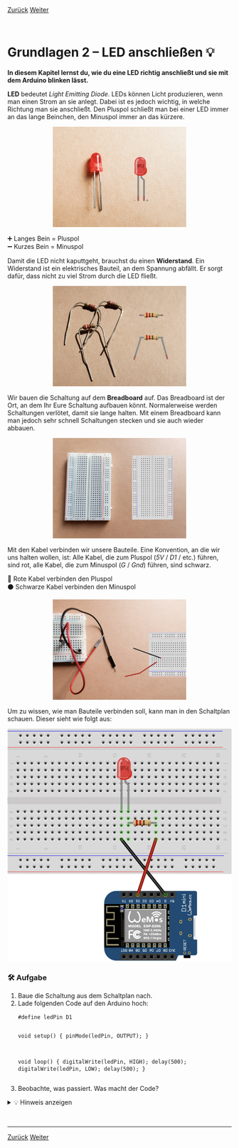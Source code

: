 <link rel="stylesheet" href="assets/css/custom.css?v=2">

<div class="nav-container">
  <a href="Grundlagen1" class="button">Zurück</a>
  <a href="Grundlagen3" class="button">Weiter</a>
</div>

<p class="spacing-1">&nbsp;</p>

# Grundlagen 2 – LED anschließen 💡

**In diesem Kapitel lernst du, wie du eine LED richtig anschließt und sie mit dem Arduino blinken lässt.**

**LED** bedeutet *Light Emitting Diode*. LEDs können Licht produzieren, wenn man einen Strom an sie anlegt. Dabei ist es jedoch wichtig, in welche Richtung man sie anschließt. Den Pluspol schließt man bei einer LED immer an das lange Beinchen, den Minuspol immer an das kürzere.

<p align="center">
  <img src="img/LED_plus_minus.jpg" width="300" class="rounded" alt="LED.">
</p>

<div class="merkbox">
➕ Langes Bein = Pluspol <br>
➖ Kurzes Bein = Minuspol
</div>

Damit die LED nicht kaputtgeht, brauchst du einen **Widerstand**. Ein Widerstand ist ein elektrisches Bauteil, an dem Spannung abfällt. Er sorgt dafür, dass nicht zu viel Strom durch die LED fließt.

<p align="center">
  <img src="img/widerstand.jpg" width="300" class="rounded" alt="Widerstand.">
</p>

Wir bauen die Schaltung auf dem **Breadboard** auf. Das Breadboard ist der Ort, an dem Ihr Eure Schaltung aufbauen könnt. Normalerweise werden Schaltungen verlötet, damit sie lange halten. Mit einem Breadboard kann man jedoch sehr schnell Schaltungen stecken und sie auch wieder abbauen.

<p align="center">
  <img src="img/breadboard.jpg" width="300" class="rounded" alt="Breadboard.">
</p>

Mit den Kabel verbinden wir unsere Bauteile. Eine Konvention, an die wir uns halten wollen, ist: Alle Kabel, die zum Pluspol (*5V* / *D1* / etc.) führen, sind rot, alle Kabel, die zum Minuspol (*G* / *Gnd*) führen, sind schwarz.

<div class="merkbox">
🔴 Rote Kabel verbinden den Pluspol  <br>
⚫ Schwarze Kabel verbinden den Minuspol
</div>

<p align="center">
  <img src="img/kabel_plus_minus.jpg" width="300" class="rounded" alt="Kabel.">
</p>

Um zu wissen, wie man Bauteile verbinden soll, kann man in den Schaltplan schauen. Dieser sieht wie folgt aus:

<div class="schaltplan-box">
  <img src="img/Schaltung_g2.jpg" alt="Schaltplan LED">
</div>

<div class="aufgabe">
<h3>🛠️ Aufgabe</h3>
<ol>
  <li>Baue die Schaltung aus dem Schaltplan nach.</li>
  <li>Lade folgenden Code auf den Arduino hoch:
    <pre class="no-bg"><code>#define ledPin D1

void setup() {
  pinMode(ledPin, OUTPUT);
}

void loop() {
  digitalWrite(ledPin, HIGH);
  delay(500);
  digitalWrite(ledPin, LOW);
  delay(500);
}
</code></pre>
  </li>
  <li>Beobachte, was passiert. Was macht der Code?</li>
</ol>
</div>

<details>
<summary>💡 Hinweis anzeigen</summary>
<p><em>Wenn du nichts beobachten kannst, überprüfe bitte deine Schaltung.</em></p>
</details>

<p class="spacing-1">&nbsp;</p>

---

<div class="nav-container">
  <a href="Grundlagen1" class="button">Zurück</a>
  <a href="Grundlagen3" class="button">Weiter</a>
</div>
